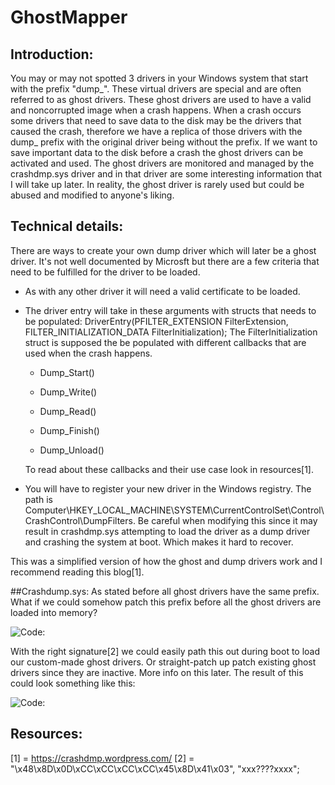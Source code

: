 # GhostMapper

## Introduction: 
You may or may not spotted 3 drivers in your Windows system that start with the prefix "dump_". These virtual drivers are special and are often referred to as ghost drivers.
These ghost drivers are used to have a valid and noncorrupted image when a crash happens. When a crash occurs some drivers that need to save data to the disk may be the drivers that caused the crash, therefore
we have a replica of those drivers with the dump_ prefix with the original driver being without the prefix. If we want to save important data to the disk before a crash the ghost drivers can be activated and used.
The ghost drivers are monitored and managed by the crashdmp.sys driver and in that driver are some interesting information that I will take up later.
In reality, the ghost driver is rarely used but could be abused and modified to anyone's liking.

## Technical details:
There are ways to create your own dump driver which will later be a ghost driver. It's not well documented by Microsft but there are a few criteria that need to be fulfilled for the driver to be loaded.

* As with any other driver it will need a valid certificate to be loaded.
* The driver entry will take in these arguments with structs that needs to be populated:
DriverEntry(PFILTER_EXTENSION FilterExtension, FILTER_INITIALIZATION_DATA FilterInitialization);
The FilterInitialization struct is supposed the be populated with different callbacks that are used when the crash happens.

  * Dump_Start()

  * Dump_Write()

  * Dump_Read()

  * Dump_Finish() 
  * Dump_Unload()
  
  To read about these callbacks and their use case look in resources[1].

* You will have to register your new driver in the Windows registry. The path is Computer\HKEY_LOCAL_MACHINE\SYSTEM\CurrentControlSet\Control\CrashControl\DumpFilters.
  Be careful when modifying this since it may result in crashdmp.sys attempting to load the driver as a dump driver and crashing the system at boot. Which makes it hard to recover.

This was a simplified version of how the ghost and dump drivers work and I recommend reading this blog[1].

##Crashdump.sys:
As stated before all ghost drivers have the same prefix. What if we could somehow patch this prefix before all the ghost drivers are loaded into memory?

![Code: ](https://cdn.discordapp.com/attachments/892418440298631238/1168890126814937108/Screenshot_2023-10-31_132948.png?ex=655368c3&is=6540f3c3&hm=2d08ee9ec7403d4a1c82921c52dfaf9c59835a3e3c43b0e2cbbd3e119f36864c& "Code: ")

With the right signature[2] we could easily path this out during boot to load our custom-made ghost drivers. Or straight-patch up patch existing ghost drivers since they are inactive. More info on this later.
The result of this could look something like this: 
 
![Code: ](https://cdn.discordapp.com/attachments/892418440298631238/1168891674706059325/Screenshot_2023-10-31_133757.png?ex=65536a34&is=6540f534&hm=0034175819c55481b82391ac26c8ae0332d486a16b83300b25d6563d739c553f& "Code: ")





## Resources:
[1] = https://crashdmp.wordpress.com/
[2] = "\x48\x8D\x0D\xCC\xCC\xCC\xCC\x45\x8D\x41\x03", "xxx????xxxx";
